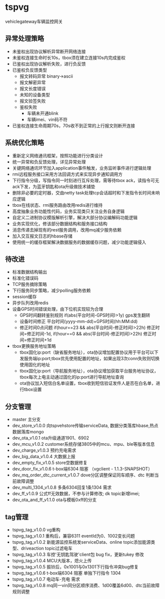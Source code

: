 # tspvg
vehiclegateway车辆监控网关

## 异常处理策略
* 未鉴权出现协议解析异常断开网络连接
* 未鉴权连接生命时长10s，tbox须在建立连接10s内完成鉴权
* 已鉴权出现协议解析失败，进行负反馈
* 已鉴权负反馈类型
  * 报文转码异常 binary->ascii
  * 报文解密异常
  * 报文长度错误
  * 未知的设备类型
  * 报文验签失败
  * 鉴权失败
    * 车辆未开通blink
    * 车辆imei、vin码不符
* 已鉴权连接生命周期70s，70s收不到正常的上行报文则断开连接

## 系统优化策略
* 重新定义网络通讯框架，按照功能进行分类设计
* 统一异常和负反馈处理，详见异常处理
* 关键网络通讯环节加入application事件触发，业务监听事件进行逻辑处理
* rmi远程服务接口采用方法回调方式来实现异步通知调用方
* 下行指令分级，写指令同一时刻进行互斥处理，需等待tbox ack，读指令可无ack下发，为蓝牙钥匙和ota升级做技术铺垫
* 删除非必要的定时器，交由netty task处理tcp会话超时和下发指令长时间未响应逻辑
* tbox在线状态、rmi服务路由改用redis进行维持
* 高度抽象业务功能性代码，业务实现类只关注业务自身逻辑
* 自定义二进制协议模版解析引擎，解决大部分协议编解码功能逻辑
* 业务实现优化，修该部分数据结构和服务接口结构
* 消息传递去掉现有的rest服务调用，改用mq减少服务依赖
* 加入交互报文日志的hbase存储
* 使用统一的缓存框架解决数据服务的数据缓存问题，减少功能逻辑侵入

## 待改进
* 标准数据结构输出
* 标准化错误码
* TCP服务摘除策略
* 下行服务同步策略，减少polling服务依赖
* session缓存
* 异步队列改用redis
* 设备GPS时间错误处理，由下位机实现较为合理
  * GPS时间翻转鉴别规则 if(abs(平台时间-GPS时间)>1y) gps发生翻转
  * 设备时间修正 平台时间(yyyy-mm-dd)+GPS时间(hh:MM:dd)
  * 修正时间0点问题 if(hour==23 && abs(平台时间-修正时间)>22h) 修正时间=修正时间-1d, if(hour==0 && abs(平台时间-修正时间)>22h) 修正时间=修正时间+1d
* tbox更换服务地址策略
  * tbox固化ip:port（缺省服务地址），ota协议增加配置协议用于平台可以下发服务端ip:port;tbox优先使用配置的地址，如果出现3次conn失败则切换使用固化的地址
  * tbox固化ip:port（导航服务地址），ota协议增加获取平台服务地址协议，tbox每次上电主动通过固化的ip:port进行导航地址查询
  * ota协议加入短信白名单设置，tbox收到短信验证发件人是否在白名单，进行tbox设置
  
## 分支管理
* master 主分支
* dev_store_v1.0.0 向tspvehstore传输serviceData, 数据分类落库hbase,热点数据落库mongo
* dev_ota_v1.0.1 ota升级通道1901、6902
* dev_mcu_v1.0.2 customer系统存储3805中的mcu、mpu、ble等版本信息
* dev_charge_v1.0.3 预约充电需求
* dev_big_data_v1.0.4 大数据上报
* dev_empty_fix_v1.0.5 store空数据修复
* dev_door_fix_v1.0.6 t-box端6304 阻塞 （vgclient - 1.1.3-SNAPSHOT）
* dev_mq_order_dtc_current_v1.0.7 dove分区调整保证同车顺序、dtc 判断当前故障调整
* dev_multi_1304_v1.0.8 多条6304回复1条1304 需求
* dev_ff_v1.0.9 公式ff无效数据，不参与计算修改; dk topic新增imei;
* dev_ota_and_ff_v1.1.0 ota与模板0xff的分支

## tag管理
* tspvg_tag_v1.0.0 vg重构
* tspvg_tag_v1.0.1 重构后，兼容6311 eventId为0、1002变长问题
* tspvg_tag_v1.0.2 新能源监控系统发serviceData、online topic添加能源类型、driveaction topic过滤电车
* tspvg_tag_v1.0.3 车控'无钥匙驾驶'client包 bug fix，更新tukey 修改
* tspvg_tag_v1.0.4 MCU大版本，熄火上传
* tspvg_tag_v1.0.5 振铃后，0x1001与0x1301下行指令冲突bug修复
* tspvg_tag_v1.0.6 t-box端6304 阻塞 单独下行指令 1304
* tspvg_tag_v1.0.7 电动车-充电 需求
* tspvg_tag_v1.0.8 mq同一vin同分区顺序消费、1d00覆盖6d00、dtc当前故障规则调整